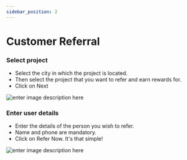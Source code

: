```yaml
---
sidebar_position: 2
---
```


# Customer Referral

### Select project

-   Select the city in which the project is located.
-   Then select the project that you want to refer and earn rewards for.
-   Click on Next

![enter image description here](https://res.cloudinary.com/dsodoblhj/image/upload/v1681633444/Screenshot_2023-04-16_135252_sfd0z7.png)

### Enter user details

-   Enter the details of the person you wish to refer.
-   Name and phone are mandatory.
-   Click on Refer Now. It's that simple!

![enter image description here](https://res.cloudinary.com/dsodoblhj/image/upload/v1681633672/Screenshot_2023-04-16_135741_ti1gha.png)
